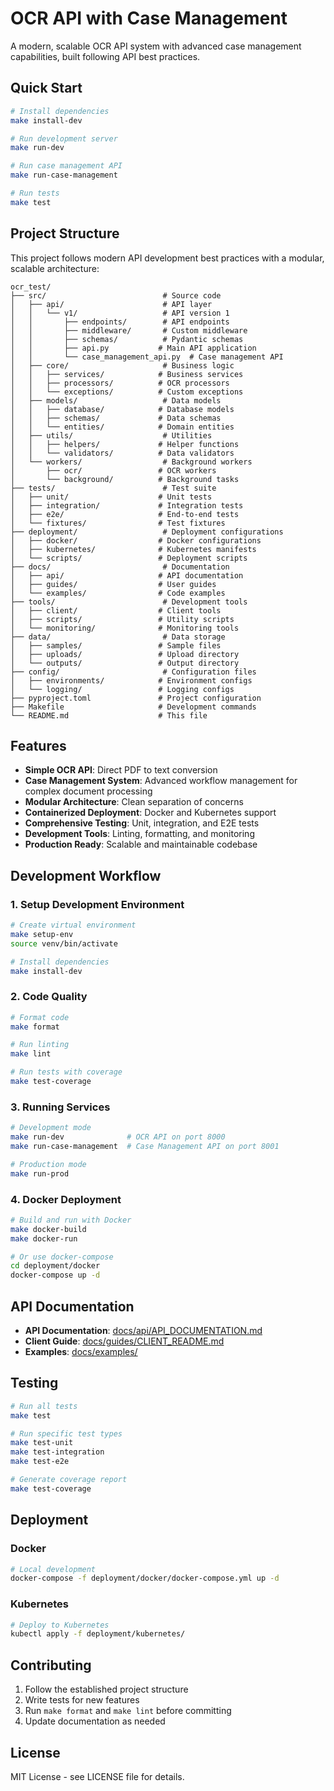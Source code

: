# OCR API with Case Management

A modern, scalable OCR API system with advanced case management capabilities, built following API best practices.

## Quick Start

```bash
# Install dependencies
make install-dev

# Run development server
make run-dev

# Run case management API
make run-case-management

# Run tests
make test
```

## Project Structure

This project follows modern API development best practices with a modular, scalable architecture:

```
ocr_test/
├── src/                          # Source code
│   ├── api/                      # API layer
│   │   └── v1/                   # API version 1
│   │       ├── endpoints/        # API endpoints
│   │       ├── middleware/       # Custom middleware
│   │       ├── schemas/          # Pydantic schemas
│   │       ├── api.py           # Main API application
│   │       └── case_management_api.py  # Case management API
│   ├── core/                     # Business logic
│   │   ├── services/            # Business services
│   │   ├── processors/          # OCR processors
│   │   └── exceptions/          # Custom exceptions
│   ├── models/                   # Data models
│   │   ├── database/            # Database models
│   │   ├── schemas/             # Data schemas
│   │   └── entities/            # Domain entities
│   ├── utils/                    # Utilities
│   │   ├── helpers/             # Helper functions
│   │   └── validators/          # Data validators
│   └── workers/                  # Background workers
│       ├── ocr/                 # OCR workers
│       └── background/          # Background tasks
├── tests/                        # Test suite
│   ├── unit/                    # Unit tests
│   ├── integration/             # Integration tests
│   ├── e2e/                     # End-to-end tests
│   └── fixtures/                # Test fixtures
├── deployment/                   # Deployment configurations
│   ├── docker/                  # Docker configurations
│   ├── kubernetes/              # Kubernetes manifests
│   └── scripts/                 # Deployment scripts
├── docs/                         # Documentation
│   ├── api/                     # API documentation
│   ├── guides/                  # User guides
│   └── examples/                # Code examples
├── tools/                        # Development tools
│   ├── client/                  # Client tools
│   ├── scripts/                 # Utility scripts
│   └── monitoring/              # Monitoring tools
├── data/                         # Data storage
│   ├── samples/                 # Sample files
│   ├── uploads/                 # Upload directory
│   └── outputs/                 # Output directory
├── config/                       # Configuration files
│   ├── environments/            # Environment configs
│   └── logging/                 # Logging configs
├── pyproject.toml               # Project configuration
├── Makefile                     # Development commands
└── README.md                    # This file
```

## Features

- **Simple OCR API**: Direct PDF to text conversion
- **Case Management System**: Advanced workflow management for complex document processing
- **Modular Architecture**: Clean separation of concerns
- **Containerized Deployment**: Docker and Kubernetes support
- **Comprehensive Testing**: Unit, integration, and E2E tests
- **Development Tools**: Linting, formatting, and monitoring
- **Production Ready**: Scalable and maintainable codebase

## Development Workflow

### 1. Setup Development Environment
```bash
# Create virtual environment
make setup-env
source venv/bin/activate

# Install dependencies
make install-dev
```

### 2. Code Quality
```bash
# Format code
make format

# Run linting
make lint

# Run tests with coverage
make test-coverage
```

### 3. Running Services
```bash
# Development mode
make run-dev              # OCR API on port 8000
make run-case-management  # Case Management API on port 8001

# Production mode
make run-prod
```

### 4. Docker Deployment
```bash
# Build and run with Docker
make docker-build
make docker-run

# Or use docker-compose
cd deployment/docker
docker-compose up -d
```

## API Documentation

- **API Documentation**: [docs/api/API_DOCUMENTATION.md](docs/api/API_DOCUMENTATION.md)
- **Client Guide**: [docs/guides/CLIENT_README.md](docs/guides/CLIENT_README.md)
- **Examples**: [docs/examples/](docs/examples/)

## Testing

```bash
# Run all tests
make test

# Run specific test types
make test-unit
make test-integration
make test-e2e

# Generate coverage report
make test-coverage
```

## Deployment

### Docker
```bash
# Local development
docker-compose -f deployment/docker/docker-compose.yml up -d
```

### Kubernetes
```bash
# Deploy to Kubernetes
kubectl apply -f deployment/kubernetes/
```

## Contributing

1. Follow the established project structure
2. Write tests for new features
3. Run `make format` and `make lint` before committing
4. Update documentation as needed

## License

MIT License - see LICENSE file for details.